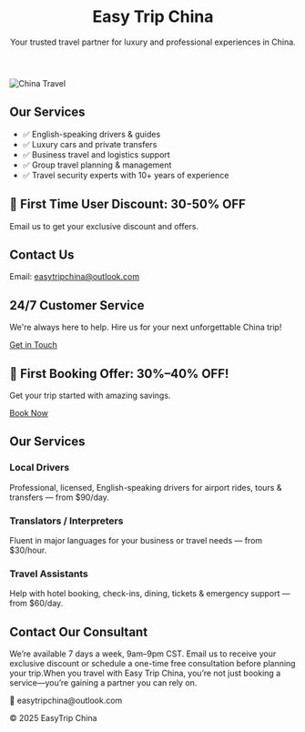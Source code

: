 <!DOCTYPE html>
<html lang="en">
<head>
  <meta charset="UTF-8" />
  <meta name="viewport" content="width=device-width, initial-scale=1.0"/>
  <title>Easy Trip China</title>
  <link rel="stylesheet" href="style.css" />
</head>
<body>
  <header>
    <h1>Easy Trip China</h1>
    <p>Your trusted travel partner for luxury and professional experiences in China.</p>
  </header>

  <section class="hero">
    <img src="images/hero.jpg" alt="China Travel" />
  </section>

  <section class="services">
    <h2>Our Services</h2>
    <ul>
      <li>✅ English-speaking drivers & guides</li>
      <li>✅ Luxury cars and private transfers</li>
      <li>✅ Business travel and logistics support</li>
      <li>✅ Group travel planning & management</li>
      <li>✅ Travel security experts with 10+ years of experience</li>
    </ul>
  </section>

  <section class="special-offer">
    <h2>🎉 First Time User Discount: 30-50% OFF</h2>
    <p>Email us to get your exclusive discount and offers.</p>
  </section>

  <section class="contact">
    <h2>Contact Us</h2>
    <p>Email: <a href="mailto:easytripchina@outlook.com">easytripchina@outlook.com</a></p>

  <section class="cta">
    <h2>24/7 Customer Service</h2>
    <p>We're always here to help. Hire us for your next unforgettable China trip!</p>
    <a href="mailto:easytripchina@outlook.com" class="btn">Get in Touch</a>
  </section>
</body>
</html>
  <section id="promo">
    <h2>🎉 First Booking Offer: 30%–40% OFF!</h2>
    <p>Get your trip started with amazing savings.</p>
    <a href="#contact" class="btn">Book Now</a>
  </section>

  <section id="services">
    <h2>Our Services</h2>
    <div class="service-card">
      <h3>Local Drivers</h3>
      <p>Professional, licensed, English-speaking drivers for airport rides, tours & transfers — from $90/day.</p>
    </div>
    <div class="service-card">
      <h3>Translators / Interpreters</h3>
      <p>Fluent in major languages for your business or travel needs — from $30/hour.</p>
    </div>
    <div class="service-card">
      <h3>Travel Assistants</h3>
      <p>Help with hotel booking, check-ins, dining, tickets & emergency support — from $60/day.</p>
    </div>
  </section>

  <section id="contact">
    <h2>Contact Our Consultant</h2>
    <p>We’re available 7 days a week, 9am–9pm CST. Email us to receive your exclusive discount or schedule a one-time free consultation before planning your trip.When you travel with Easy Trip China, you’re not just booking a service—you’re gaining a partner you can rely on.</p>
      <p>📧 easytripchina@outlook.com</p>
    </div>
  </section>

  <footer>
    <p>&copy; 2025 EasyTrip China</p>
  </footer>

